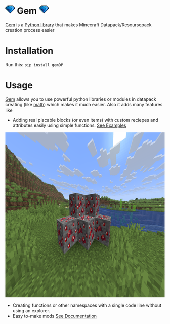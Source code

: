 # <img src="https://raw.githubusercontent.com/UniversalShift/GemDP/refs/heads/main/Assets/Gem.gif" width="30" height="30" />  Gem <img src="https://raw.githubusercontent.com/UniversalShift/GemDP/refs/heads/main/Assets/Gem.gif" width="30" height="30" />

[Gem](https://github.com/UniversalShift/GemDP) is a [Python library](https://pypi.org/project/gemDP/0.0.4/) that makes Minecraft Datapack/Resoursepack creation process easier


# Installation

Run this:
<code>pip install gemDP</code>

# Usage

[Gem](https://github.com/UniversalShift/GemDP) allows you to use powerful python libraries or modules in datapack creating (like [math](https://docs.python.org/3/library/math.html)) which makes it much easier.
Also it adds many features like


- Adding real placable blocks (or even items) with custom reciepes and attributes easily using simple functions. [See Examples](https://github.com/UniversalShift/GemDP/blob/main/Examples)

<img src="https://raw.githubusercontent.com/UniversalShift/GemDP/refs/heads/main/Assets/example.png" width="720" height="520" />

- Creating functions or other namespaces with a single code line without using an explorer.
- Easy to-make mods [See Documentation](https://github.com/UniversalShift/GemDP/blob/main/Documentation)
